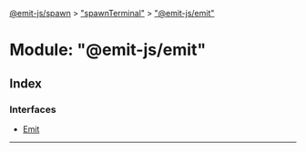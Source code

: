 [@emit-js/spawn](../README.md) > ["spawnTerminal"](../modules/_spawnterminal_.md) > ["@emit-js/emit"](../modules/_spawnterminal_.__emit_js_emit_.md)

# Module: "@emit-js/emit"

## Index

### Interfaces

- [Emit](../interfaces/_spawnterminal_.__emit_js_emit_.emit.md)

---
